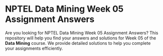 # NPTEL Data Mining Week 05 Assignment Answers

Are you looking for NPTEL Data Mining Week 05 Assignment Answers? This repository will help you find your answers and solutions for Week 05 of the **Data Mining** course. We provide detailed solutions to help you complete your assignments efficiently.